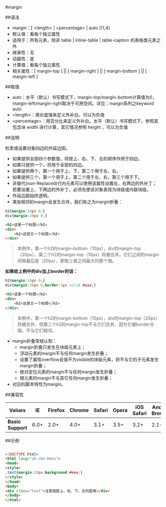 #margin

##语法

- margin：[ &lt;length&gt; | &lt;percentage&gt; | auto ]{1,4}
- 默认值：看每个独立属性
- 适用于：所有元素，除非 table | inline-table | table-caption 的表格类元素之外
- 继承性：无
- 动画性：是
- 计算值：看每个独立属性
- 相关属性：[ margin-top ] || [ margin-right ] || [ margin-bottom ] || [ margin-left ]


##取值

- auto：水平（默认）书写模式下，margin-top/margin-bottom计算值为0，margin-left/margin-right取决于可用空间。详见：margin系列之keyword auto
- &lt;length&gt;：用长度值来定义外补白。可以为负值
- &lt;percentage&gt;：用百分比来定义外补白。水平（默认）书写模式下，参照其包含块 width 进行计算，其它情况参照 height ，可以为负值


##说明

检索或设置对象四边的外延边距。

- 如果提供全部四个参数值，将按上、右、下、左的顺序作用于四边。
- 如果只提供一个，将用于全部的四边。
- 如果提供两个，第一个用于上、下，第二个用于左、右。
- 如果提供三个，第一个用于上，第二个用于左、右，第三个用于下。
- 非替代(non-Replaced)行内元素可以使用该属性设置左、右两边的外补丁；若要设置上、下两边的外补丁，必须先使该对象表现为块级或内联块级。
- 外延边距始终透明。
- 某些相邻的margin会发生合并，我们称之为margin折叠：

```css
h2{margin:10px 0;}
div{margin:20px 0;}
```

```html
<h2>这是一个标题</h2>
<div>
	<h2>这是又一个标题</h2>
</div>
```
>本例中，第一个h2的margin-bottom（10px），div的margin-top（20px），第二个h2的margin-top（10px）将被合并，它们之间的margin间隙最后是（20px），即取三者之间最大的那个值。

**如果给上例中的div加上border的话：**

```css
h2{margin:10px 0;}
div{margin:20px 0;border:1px solid #aaa;}
```

```html
<h2>这是一个标题</h2>
<div>
	<h2>这是又一个标题</h2>
</div>
```
>本例中，第一个h2的margin-bottom（10px），div的margin-top（20px）将被合并，但第二个h2的margin-top不与它们合并，因为它被border分隔，不与它们相邻。

- margin折叠常规认知：
	- margin折叠只发生在块级元素上；
	- 浮动元素的margin不与任何margin发生折叠；
	- 设置了属性overflow且值不为visible的块级元素，将不与它的子元素发生margin折叠；
	- 绝对定位元素的margin不与任何margin发生折叠；
	- 根元素的margin不与其它任何margin发生折叠；
- 对应的脚本特性为margin。


##兼容性


<table class="compatible">
<thead>
	<tr>
		<th>Values</th>
		<th>IE</th>
		<th>Firefox</th>
		<th>Chrome</th>
		<th>Safari</th>
		<th>Opera</th>
		<th>iOS Safari</th>
		<th>Android Browser</th>
		<th>Android Chrome</th>
	</tr>
</thead>
<tbody>
	<tr>
		<td><strong>Basic Support</strong></td>
		<td class="support">6.0+</td>
		<td class="support">2.0+</td>
		<td class="support">4.0+</td>
		<td class="support">3.1+</td>
		<td class="support">3.5+</td>
		<td class="support">3.2+</td>
		<td class="support">2.1+</td>
		<td class="support">18.0+</td>
	</tr>
</tbody>
</table>




##示例

```html

<!DOCTYPE html>
<html lang="zh-cmn-Hans">
<head>
<style>
.test{margin:20px;background:#eee;}
</style>
</head>
<body>
<div class="test">注意我距上、右、下、左的距离</div>
</body>
</html>

```
